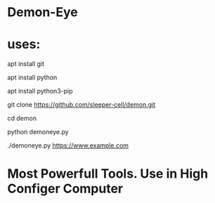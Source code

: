 # Demon-Eye
# uses:

apt install git

apt install python

apt install python3-pip

git clone https://github.com/sleeper-cell/demon.git

cd demon

python demoneye.py

./demoneye.py https://www.example.com

# Most Powerfull Tools. Use in High Configer Computer
